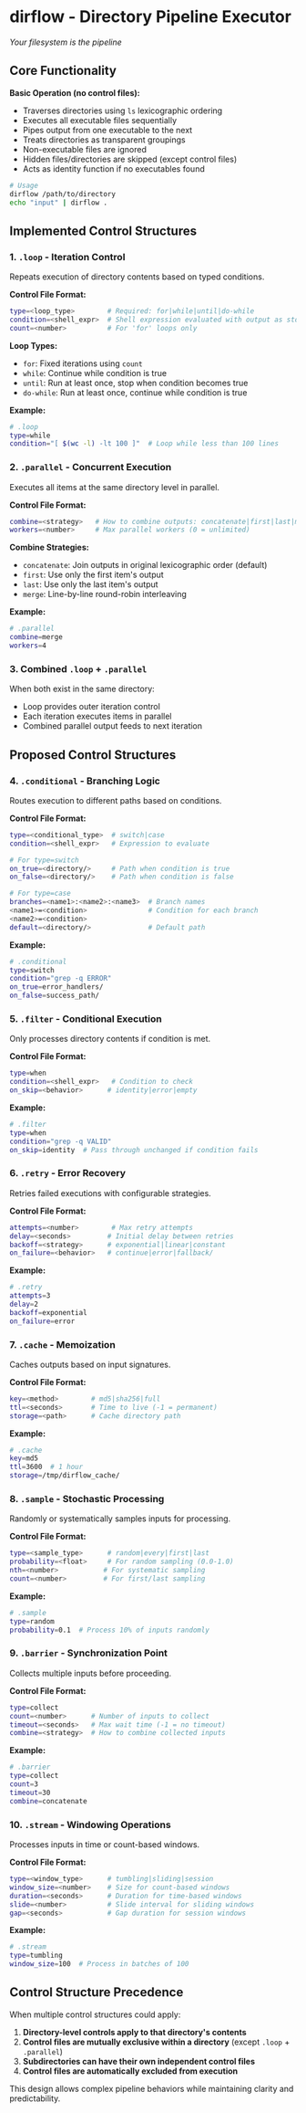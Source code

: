 # dirflow - Directory Pipeline Executor

*Your filesystem is the pipeline*

## Core Functionality

**Basic Operation (no control files):**
- Traverses directories using `ls` lexicographic ordering
- Executes all executable files sequentially
- Pipes output from one executable to the next
- Treats directories as transparent groupings
- Non-executable files are ignored
- Hidden files/directories are skipped (except control files)
- Acts as identity function if no executables found

```bash
# Usage
dirflow /path/to/directory
echo "input" | dirflow .
```

## Implemented Control Structures

### 1. `.loop` - Iteration Control
Repeats execution of directory contents based on typed conditions.

**Control File Format:**
```bash
type=<loop_type>        # Required: for|while|until|do-while
condition=<shell_expr>  # Shell expression evaluated with output as stdin
count=<number>          # For 'for' loops only
```

**Loop Types:**
- `for`: Fixed iterations using `count`
- `while`: Continue while condition is true
- `until`: Run at least once, stop when condition becomes true  
- `do-while`: Run at least once, continue while condition is true

**Example:**
```bash
# .loop
type=while
condition="[ $(wc -l) -lt 100 ]"  # Loop while less than 100 lines
```

### 2. `.parallel` - Concurrent Execution
Executes all items at the same directory level in parallel.

**Control File Format:**
```bash
combine=<strategy>   # How to combine outputs: concatenate|first|last|merge
workers=<number>     # Max parallel workers (0 = unlimited)
```

**Combine Strategies:**
- `concatenate`: Join outputs in original lexicographic order (default)
- `first`: Use only the first item's output
- `last`: Use only the last item's output
- `merge`: Line-by-line round-robin interleaving

**Example:**
```bash
# .parallel  
combine=merge
workers=4
```

### 3. Combined `.loop` + `.parallel`
When both exist in the same directory:
- Loop provides outer iteration control
- Each iteration executes items in parallel
- Combined parallel output feeds to next iteration

## Proposed Control Structures

### 4. `.conditional` - Branching Logic
Routes execution to different paths based on conditions.

**Control File Format:**
```bash
type=<conditional_type>  # switch|case
condition=<shell_expr>   # Expression to evaluate

# For type=switch
on_true=<directory/>     # Path when condition is true
on_false=<directory/>    # Path when condition is false

# For type=case
branches=<name1>:<name2>:<name3>  # Branch names
<name1>=<condition>               # Condition for each branch
<name2>=<condition>
default=<directory/>              # Default path
```

**Example:**
```bash
# .conditional
type=switch
condition="grep -q ERROR"
on_true=error_handlers/
on_false=success_path/
```

### 5. `.filter` - Conditional Execution
Only processes directory contents if condition is met.

**Control File Format:**
```bash
type=when
condition=<shell_expr>   # Condition to check
on_skip=<behavior>      # identity|error|empty
```

**Example:**
```bash
# .filter
type=when  
condition="grep -q VALID"
on_skip=identity  # Pass through unchanged if condition fails
```

### 6. `.retry` - Error Recovery
Retries failed executions with configurable strategies.

**Control File Format:**
```bash
attempts=<number>        # Max retry attempts
delay=<seconds>         # Initial delay between retries
backoff=<strategy>      # exponential|linear|constant
on_failure=<behavior>   # continue|error|fallback/
```

**Example:**
```bash
# .retry
attempts=3
delay=2
backoff=exponential
on_failure=error
```

### 7. `.cache` - Memoization
Caches outputs based on input signatures.

**Control File Format:**
```bash
key=<method>        # md5|sha256|full
ttl=<seconds>       # Time to live (-1 = permanent)
storage=<path>      # Cache directory path
```

**Example:**
```bash
# .cache
key=md5
ttl=3600  # 1 hour
storage=/tmp/dirflow_cache/
```

### 8. `.sample` - Stochastic Processing
Randomly or systematically samples inputs for processing.

**Control File Format:**
```bash
type=<sample_type>      # random|every|first|last
probability=<float>     # For random sampling (0.0-1.0)
nth=<number>           # For systematic sampling
count=<number>         # For first/last sampling
```

**Example:**
```bash
# .sample
type=random
probability=0.1  # Process 10% of inputs randomly
```

### 9. `.barrier` - Synchronization Point
Collects multiple inputs before proceeding.

**Control File Format:**
```bash
type=collect
count=<number>      # Number of inputs to collect
timeout=<seconds>   # Max wait time (-1 = no timeout)
combine=<strategy>  # How to combine collected inputs
```

**Example:**
```bash
# .barrier
type=collect
count=3
timeout=30
combine=concatenate
```

### 10. `.stream` - Windowing Operations
Processes inputs in time or count-based windows.

**Control File Format:**
```bash
type=<window_type>      # tumbling|sliding|session
window_size=<number>    # Size for count-based windows
duration=<seconds>      # Duration for time-based windows
slide=<number>          # Slide interval for sliding windows
gap=<seconds>           # Gap duration for session windows
```

**Example:**
```bash
# .stream
type=tumbling
window_size=100  # Process in batches of 100
```

## Control Structure Precedence

When multiple control structures could apply:
1. **Directory-level controls apply to that directory's contents**
2. **Control files are mutually exclusive within a directory** (except `.loop` + `.parallel`)
3. **Subdirectories can have their own independent control files**
4. **Control files are automatically excluded from execution**

This design allows complex pipeline behaviors while maintaining clarity and predictability.